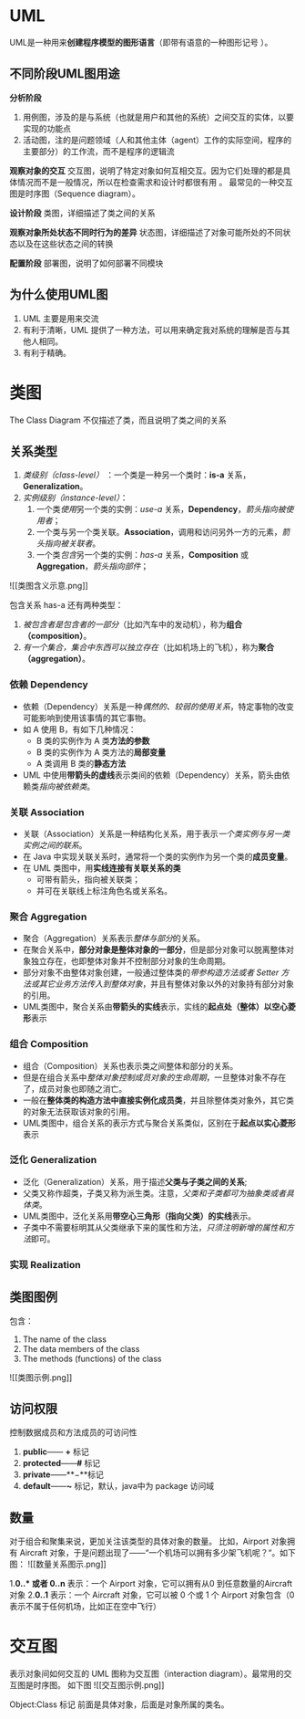 # UML
UML是一种用来**创建程序模型的图形语言**（即带有语意的一种图形记号 ）。

## 不同阶段UML图用途
**分析阶段**
1. 用例图，涉及的是与系统（也就是用户和其他的系统）之间交互的实体，以要实现的功能点
2. 活动图，注的是问题领域（人和其他主体（agent）工作的实际空间，程序的主要部分）的工作流，而不是程序的逻辑流


**观察对象的交互**
交互图，说明了特定对象如何互相交互。因为它们处理的都是具体情况而不是一般情况，所以在检查需求和设计时都很有用 。
最常见的一种交互图是时序图（Sequence diagram）。

**设计阶段**
类图，详细描述了类之间的关系

**观察对象所处状态不同时行为的差异**
状态图，详细描述了对象可能所处的不同状态以及在这些状态之间的转换

**配置阶段**
部署图，说明了如何部署不同模块

## 为什么使用UML图
1. UML 主要是用来交流
2. 有利于清晰，UML 提供了一种方法，可以用来确定我对系统的理解是否与其他人相同。
3. 有利于精确。


# 类图 
The Class Diagram 不仅描述了类，而且说明了类之间的关系

## 关系类型
1.  *类级别（class-level）* ：一个类是一种另一个类时：**is-a** 关系，**Generalization**。
2.  *实例级别（instance-level）*：
	1.   一个类*使用*另一个类的实例：*use-a* 关系，**Dependency**，*箭头指向被使用者*；
	2.  一个类与另一个类关联。**Association**，调用和访问另外一方的元素，*箭头指向被关联者*。
	3.  一个类*包含*另一个类的实例：*has-a* 关系，**Composition** 或 **Aggregation**，*箭头指向部件*；

![[类图含义示意.png]]

包含关系 has-a 还有两种类型：
1. *被包含者是包含者的一部分*（比如汽车中的发动机），称为**组合（composition）**。
2. *有一个集合，集合中东西可以独立存在*（比如机场上的飞机），称为**聚合（aggregation）**。

### 依赖 Dependency
- 依赖（Dependency）关系是一种*偶然的、较弱的使用关系*，特定事物的改变可能影响到使用该事情的其它事物。
- 如 A 使用 B，有如下几种情况：
	-   B 类的实例作为 A 类**方法的参数**
	-   B 类的实例作为 A 类方法的**局部变量**
	-   A 类调用 B 类的**静态方法**
- UML 中使用**带箭头的虚线**表示类间的依赖（Dependency）关系，箭头由依赖类*指向被依赖类*。
### 关联 Association
- 关联（Association）关系是一种结构化关系，用于表示*一个类实例与另一类实例之间的联系*。
- 在 Java 中实现关联关系时，通常将一个类的实例作为另一个类的**成员变量**。
- 在 UML 类图中，用**实线连接有关联关系的类**
	- 可带有箭头，指向被关联类；
	- 并可在关联线上标注角色名或关系名。

### 聚合 Aggregation
- 聚合（Aggregation）关系表示*整体与部分*的关系。
- 在聚合关系中，**部分对象是整体对象的一部分**，但是部分对象可以脱离整体对象独立存在，也即整体对象并不控制部分对象的生命周期。
- 部分对象不由整体对象创建，一般通过整体类的*带参构造方法或者 Setter 方法或其它业务方法传入到整体对象*，并且有整体对象以外的对象持有部分对象的引用。
- UML类图中，聚合关系由**带箭头的实线**表示，实线的**起点处（整体）以空心菱形**表示

### 组合 Composition
- 组合（Composition）关系也表示类之间整体和部分的关系。
- 但是在组合关系中*整体对象控制成员对象的生命周期*，一旦整体对象不存在了，成员对象也即随之消亡。
- 一般在**整体类的构造方法中直接实例化成员类**，并且除整体类对象外，其它类的对象无法获取该对象的引用。
- UML类图中，组合关系的表示方式与聚合关系类似，区别在于**起点以实心菱形**表示

### 泛化 Generalization
- 泛化（Generalization）关系，用于描述**父类与子类之间的关系**;
- 父类又称作超类，子类又称为派生类。注意，*父类和子类都可为抽象类或者具体类*。
- UML类图中，泛化关系用**带空心三角形（指向父类）的实线**表示。
- 子类中不需要标明其从父类继承下来的属性和方法，*只须注明新增的属性和方法*即可。

### 实现 Realization

## 类图图例
包含：
 1. The name of the class
2. The data members of the class
3. The methods (functions) of the class

![[类图示例.png]]

## 访问权限
控制数据成员和方法成员的可访问性
1. **public**—— **+** 标记
2.  **protected**——**#** 标记
3.  **private**——**−**标记
4.  **default**——**~** 标记，默认，java中为 package 访问域

## 数量
对于组合和聚集来说，更加关注该类型的具体对象的数量。
比如，Airport 对象拥有 Aircraft 对象，于是问题出现了——“一个机场可以拥有多少架飞机呢？“。如下图：
![[数量关系图示.png]]

1.**0..\* 或者 0..n** 表示：一个 Airport 对象，它可以拥有从0 到任意数量的Aircraft 对象
2.**0..1** 表示：一个 Aircraft 对象，它可以被 0 个或 1 个 Airport 对象包含（0 表示不属于任何机场，比如正在空中飞行）


# 交互图
表示对象间如何交互的 UML 图称为交互图（interaction diagram）。最常用的交互图是时序图。
如下图
![[交互图示例.png]]

Object:Class 标记
前面是具体对象，后面是对象所属的类名。
